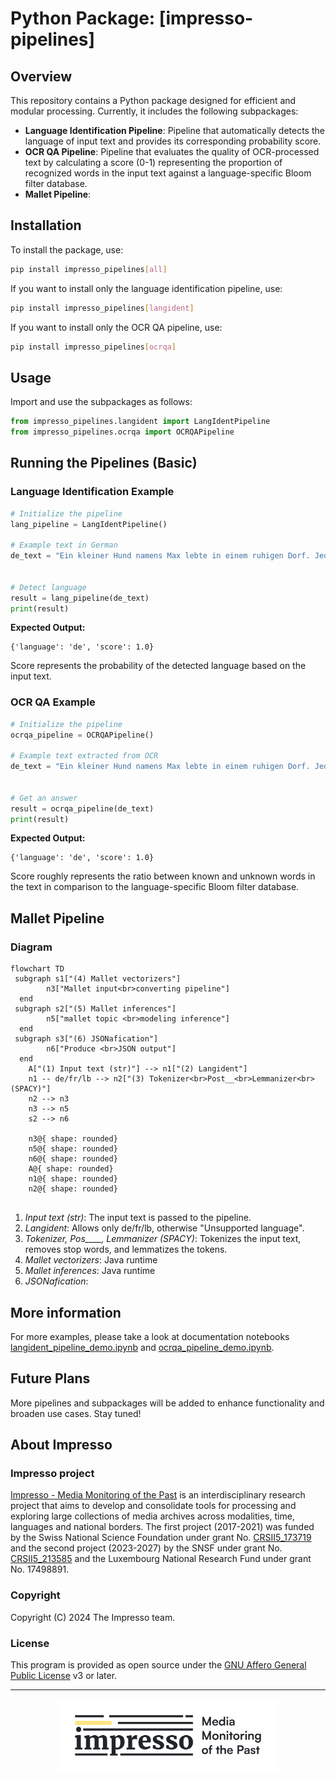 # Python Package: [impresso-pipelines]

## Overview
This repository contains a Python package designed for efficient and modular processing. Currently, it includes the following subpackages:

- **Language Identification Pipeline**: Pipeline that automatically detects the language of input text and provides its corresponding probability score.
- **OCR QA Pipeline**: Pipeline that evaluates the quality of OCR-processed text by calculating a score (0-1) representing the proportion of recognized words in the input text against a language-specific Bloom filter database.
- **Mallet Pipeline**:



## Installation
To install the package, use:
```bash
pip install impresso_pipelines[all]
```
If you want to install only the language identification pipeline, use:
```bash
pip install impresso_pipelines[langident]
```
If you want to install only the OCR QA pipeline, use:
```bash
pip install impresso_pipelines[ocrqa]
```

## Usage
Import and use the subpackages as follows:
```python
from impresso_pipelines.langident import LangIdentPipeline
from impresso_pipelines.ocrqa import OCRQAPipeline
```

## Running the Pipelines (Basic)

### Language Identification Example
```python
# Initialize the pipeline
lang_pipeline = LangIdentPipeline()

# Example text in German
de_text = "Ein kleiner Hund namens Max lebte in einem ruhigen Dorf. Jeden Tag rannte er durch die Straßen und spielte mit den Kindern. Eines Tages fand er einen geheimen Garten, den niemand kannte. Max entschied sich, den Garten zu erkunden und entdeckte viele schöne Blumen und Tiere. Von diesem Tag an besuchte er den Garten jeden Nachmittag."
     

# Detect language
result = lang_pipeline(de_text)
print(result)
```
**Expected Output:**
```
{'language': 'de', 'score': 1.0}
```
Score represents the probability of the detected language based on the input text.

### OCR QA Example
```python
# Initialize the pipeline
ocrqa_pipeline = OCRQAPipeline()

# Example text extracted from OCR
de_text = "Ein kleiner Hund namens Max lebte in einem ruhigen Dorf. Jeden Tag rannte er durch die Straßen und spielte mit den Kindern. Eines Tages fand er einen geheimen Garten, den niemand kannte. Max entschied sich, den Garten zu erkunden und entdeckte viele schöne Blumen und Tiere. Von diesem Tag an besuchte er den Garten jeden Nachmittag."
     

# Get an answer
result = ocrqa_pipeline(de_text)
print(result)
```
**Expected Output:**
```
{'language': 'de', 'score': 1.0}
```
Score roughly represents the ratio between known and unknown words in the text in comparison to the language-specific Bloom filter database.


## Mallet Pipeline

### Diagram
```mermaid
flowchart TD
 subgraph s1["(4) Mallet vectorizers"]
        n3["Mallet input<br>converting pipeline"]
  end
 subgraph s2["(5) Mallet inferences"]
        n5["mallet topic <br>modeling inference"]
  end
 subgraph s3["(6) JSONafication"]
        n6["Produce <br>JSON output"]
  end
    A["(1) Input text (str)"] --> n1["(2) Langident"]
    n1 -- de/fr/lb --> n2["(3) Tokenizer<br>Post__<br>Lemmanizer<br>(SPACY)"]
    n2 --> n3
    n3 --> n5
    s2 --> n6

    n3@{ shape: rounded}
    n5@{ shape: rounded}
    n6@{ shape: rounded}
    A@{ shape: rounded}
    n1@{ shape: rounded}
    n2@{ shape: rounded}


```

1) *Input text (str)*: The input text is passed to the pipeline.
2) *Langident*: Allows only de/fr/lb, otherwise "Unsupported language". 
3) *Tokenizer, Pos____, Lemmanizer (SPACY)*: Tokenizes the input text, removes stop words, and lemmatizes the tokens.
4) *Mallet vectorizers*: Java runtime
5) *Mallet inferences*: Java runtime
6) *JSONafication*:



## More information
For more examples, please take a look at documentation notebooks [langident_pipeline_demo.ipynb](https://github.com/impresso/impresso-datalab-notebooks/tree/main/annotate/langident_pipeline_demo.ipynb) and [ocrqa_pipeline_demo.ipynb](https://github.com/impresso/impresso-datalab-notebooks/tree/main/annotate/ocrqa_pipeline_demo.ipynb).

## Future Plans
More pipelines and subpackages will be added to enhance functionality and broaden use cases. Stay tuned!


## About Impresso

### Impresso project

[Impresso - Media Monitoring of the Past](https://impresso-project.ch) is an interdisciplinary research project that aims to develop and consolidate tools for processing and exploring large collections of media archives across modalities, time, languages and national borders. The first project (2017-2021) was funded by the Swiss National Science Foundation under grant No. [CRSII5_173719](http://p3.snf.ch/project-173719) and the second project (2023-2027) by the SNSF under grant No. [CRSII5_213585](https://data.snf.ch/grants/grant/213585) and the Luxembourg National Research Fund under grant No. 17498891.

### Copyright

Copyright (C) 2024 The Impresso team.

### License

This program is provided as open source under the [GNU Affero General Public License](https://github.com/impresso/impresso-pyindexation/blob/master/LICENSE) v3 or later.

---

<p align="center">
  <img src="https://github.com/impresso/impresso.github.io/blob/master/assets/images/3x1--Yellow-Impresso-Black-on-White--transparent.png?raw=true" width="350" alt="Impresso Project Logo"/>
</p>


